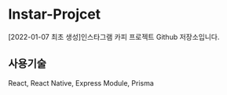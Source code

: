 # Instar-Projcet
[2022-01-07 최초 생성]인스타그램 카피 프로젝트 Github 저장소입니다.  

## 사용기술  
React, React Native, Express Module, Prisma
